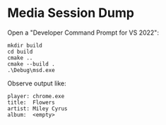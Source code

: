 # Media Session Dump

Open a "Developer Command Prompt for VS 2022":

```
mkdir build
cd build
cmake ..
cmake --build .
.\Debug\msd.exe
```

Observe output like:

```
player: chrome.exe
title:  Flowers
artist: Miley Cyrus
album:  <empty>

```
